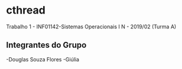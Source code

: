 # cthread
Trabalho 1 - INF01142-Sistemas Operacionais I N - 2019/02 (Turma A)

## Integrantes do Grupo
-Douglas Souza Flores
-Giúlia

